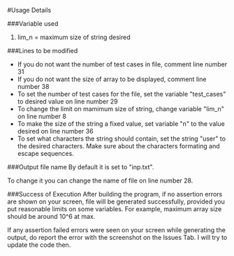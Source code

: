 #Usage Details

###Variable used
1. lim_n 		= 		maximum size of string desired

###Lines to be modified
* If you do not want the number of test cases in file, comment line number 31
* If you do not want the size of array to be displayed, comment line number 38
* To set the number of test cases for the file, set the variable "test_cases" to desired value on line number 29
* To change the limit on mamimum size of string, change variable "lim_n" on line number 8
* To make the size of the string a fixed value, set variable "n" to the value desired on line number 36
* To set what characters the string should contain, set the string "user" to the desired characters. Make sure about the characters formating and escape sequences.


###Output file name
By default it is set to "inp.txt".

To change it you can change the name of file on line number 28.

###Success of Execution
After building the program, if no assertion errors are shown on your screen, file will be generated successfully, provided you put reasonable limits on some variables. For example, maximum array size should be around 10^6 at max.

If any assertion failed errors were seen on your screen while generating the output, do report the error with the screenshot on the Issues Tab. I will try to update the code then.